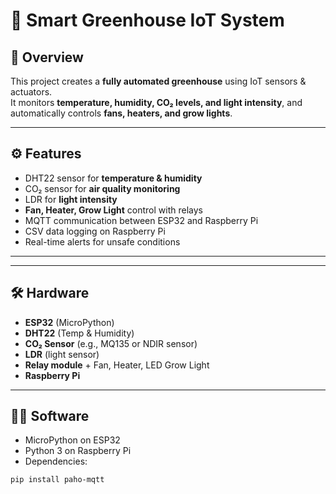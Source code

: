 # 🌱 Smart Greenhouse IoT System

## 📖 Overview
This project creates a **fully automated greenhouse** using IoT sensors & actuators.  
It monitors **temperature, humidity, CO₂ levels, and light intensity**, and automatically controls **fans, heaters, and grow lights**.

-------------------------

## ⚙️ Features
- DHT22 sensor for **temperature & humidity**  
- CO₂ sensor for **air quality monitoring**  
- LDR for **light intensity**  
- **Fan, Heater, Grow Light** control with relays  
- MQTT communication between ESP32 and Raspberry Pi  
- CSV data logging on Raspberry Pi  
- Real-time alerts for unsafe conditions  

---
---
## 🛠 Hardware
- **ESP32** (MicroPython)  
- **DHT22** (Temp & Humidity)  
- **CO₂ Sensor** (e.g., MQ135 or NDIR sensor)  
- **LDR** (light sensor)  
- **Relay module** + Fan, Heater, LED Grow Light  
- **Raspberry Pi**  

---

## 🧑‍💻 Software
- MicroPython on ESP32  
- Python 3 on Raspberry Pi  
- Dependencies:
```bash
pip install paho-mqtt
